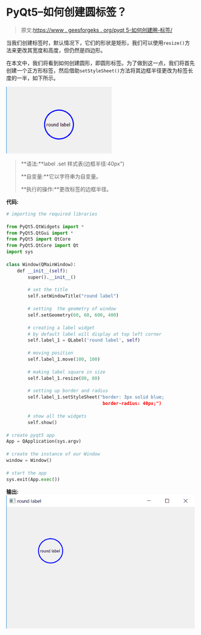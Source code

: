 # PyQt5–如何创建圆标签？

> 原文:[https://www . geesforgeks . org/pyqt 5-如何创建圈-标签/](https://www.geeksforgeeks.org/pyqt5-how-to-create-circle-label/)

当我们创建标签时，默认情况下，它们的形状是矩形，我们可以使用`resize()`方法来更改其宽度和高度，但仍然是四边形。

在本文中，我们将看到如何创建圆形，即圆形标签。为了做到这一点，我们将首先创建一个正方形标签，然后借助`setStyleSheet()`方法将其边框半径更改为标签长度的一半，如下所示。

![pyqt-round-label](img/e56a41bac982e6e687c2da9c07ca2d16.png)

> **语法:**label .set 样式表(边框半径:40px")
> 
> **自变量:**它以字符串为自变量。
> 
> **执行的操作:**更改标签的边框半径。

**代码:**

```py
# importing the required libraries

from PyQt5.QtWidgets import * 
from PyQt5.QtGui import * 
from PyQt5 import QtCore
from PyQt5.QtCore import Qt
import sys

class Window(QMainWindow):
    def __init__(self):
        super().__init__()

        # set the title
        self.setWindowTitle("round label")

        # setting  the geometry of window
        self.setGeometry(60, 60, 600, 400)

        # creating a label widget
        # by default label will display at top left corner
        self.label_1 = QLabel('round label', self)

        # moving position
        self.label_1.move(100, 100)

        # making label square in size
        self.label_1.resize(80, 80)

        # setting up border and radius
        self.label_1.setStyleSheet("border: 3px solid blue;
                                    border-radius: 40px;")

        # show all the widgets
        self.show()

# create pyqt5 app
App = QApplication(sys.argv)

# create the instance of our Window
window = Window()

# start the app
sys.exit(App.exec())
```

**输出:**
![pyqt-circle-QLabel](img/b20c5af938b2187750d3bc215d566a21.png)